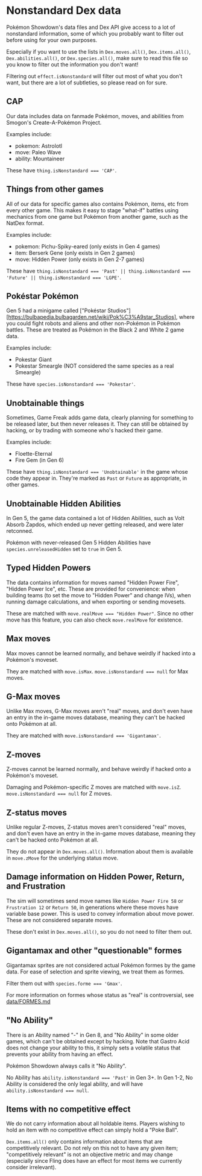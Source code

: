Nonstandard Dex data
====================

Pokémon Showdown's data files and Dex API give access to a lot of nonstandard information, some of which you probably want to filter out before using for your own purposes.

Especially if you want to use the lists in `Dex.moves.all()`, `Dex.items.all()`, `Dex.abilities.all()`, or `Dex.species.all()`, make sure to read this file so you know to filter out the information you don't want!

Filtering out `effect.isNonstandard` will filter out most of what you don't want, but there are a lot of subtleties, so please read on for sure.


CAP
---

Our data includes data on fanmade Pokémon, moves, and abilities from Smogon's Create-A-Pokémon Project.

Examples include:

- pokemon: Astrolotl
- move: Paleo Wave
- ability: Mountaineer

These have `thing.isNonstandard === 'CAP'`.


Things from other games
-----------------------

All of our data for specific games also contains Pokémon, items, etc from every other game. This makes it easy to stage "what-if" battles using mechanics from one game but Pokémon from another game, such as the NatDex format.

Examples include:

- pokemon: Pichu-Spiky-eared (only exists in Gen 4 games)
- item: Berserk Gene (only exists in Gen 2 games)
- move: Hidden Power (only exists in Gen 2-7 games)

These have `thing.isNonstandard === 'Past' || thing.isNonstandard === 'Future' || thing.isNonstandard === 'LGPE'`.


Pokéstar Pokémon
----------------

Gen 5 had a minigame called ["Pokéstar Studios"][https://bulbapedia.bulbagarden.net/wiki/Pok%C3%A9star_Studios], where you could fight robots and aliens and other non-Pokémon in Pokémon battles. These are treated as Pokémon in the Black 2 and White 2 game data.

Examples include:

- Pokestar Giant
- Pokestar Smeargle (NOT considered the same species as a real Smeargle)

These have `species.isNonstandard === 'Pokestar'`.


Unobtainable things
-------------------

Sometimes, Game Freak adds game data, clearly planning for something to be released later, but then never releases it. They can still be obtained by hacking, or by trading with someone who's hacked their game.

Examples include:

- Floette-Eternal
- Fire Gem (in Gen 6)

These have `thing.isNonstandard === 'Unobtainable'` in the game whose code they appear in. They're marked as `Past` or `Future` as appropriate, in other games.


Unobtainable Hidden Abilities
-----------------------------

In Gen 5, the game data contained a lot of Hidden Abilities, such as Volt Absorb Zapdos, which ended up never getting released, and were later retconned.

Pokémon with never-released Gen 5 Hidden Abilities have `species.unreleasedHidden` set to `true` in Gen 5.


Typed Hidden Powers
-------------------

The data contains information for moves named "Hidden Power Fire", "Hidden Power Ice", etc. These are provided for convenience: when building teams (to set the move to "Hidden Power" and change IVs), when running damage calculations, and when exporting or sending movesets.

These are matched with `move.realMove === "Hidden Power"`. Since no other move has this feature, you can also check `move.realMove` for existence.


Max moves
---------

Max moves cannot be learned normally, and behave weirdly if hacked into a Pokémon's moveset.

They are matched with `move.isMax`. `move.isNonstandard === null` for Max moves.


G-Max moves
-----------

Unlike Max moves, G-Max moves aren't "real" moves, and don't even have an entry in the in-game moves database, meaning they can't be hacked onto Pokémon at all.

They are matched with `move.isNonstandard === 'Gigantamax'`.


Z-moves
-------

Z-moves cannot be learned normally, and behave weirdly if hacked onto a Pokémon's moveset.

Damaging and Pokémon-specific Z moves are matched with `move.isZ`. `move.isNonstandard === null` for Z moves.


Z-status moves
--------------

Unlike regular Z-moves, Z-status moves aren't considered "real" moves, and don't even have an entry in the in-game moves database, meaning they can't be hacked onto Pokémon at all.

They do not appear in `Dex.moves.all()`. Information about them is available in `move.zMove` for the underlying status move.


Damage information on Hidden Power, Return, and Frustration
-----------------------------------------------------------

The sim will sometimes send move names like `Hidden Power Fire 58` or `Frustration 12` or `Return 50`, in generations where these moves have variable base power. This is used to convey information about move power. These are not considered separate moves.

These don't exist in `Dex.moves.all()`, so you do not need to filter them out.


Gigantamax and other "questionable" formes
------------------------------------------

Gigantamax sprites are not considered actual Pokémon formes by the game data. For ease of selection and sprite viewing, we treat them as formes.

Filter them out with `species.forme === 'Gmax'`.

For more information on formes whose status as "real" is controversial, see [data/FORMES.md](./../data/FORMES.md)


"No Ability"
------------

There is an Ability named "-" in Gen 8, and "No Ability" in some older games, which can't be obtained except by hacking. Note that Gastro Acid does not change your ability to this, it simply sets a volatile status that prevents your ability from having an effect.

Pokémon Showdown always calls it "No Ability".

No Ability has `ability.isNonstandard === 'Past'` in Gen 3+. In Gen 1-2, No Ability is considered the only legal ability, and will have `ability.isNonstandard === null`.


Items with no competitive effect
--------------------------------

We do not carry information about all holdable items. Players wishing to hold an item with no competitive effect can simply hold a "Poke Ball".

`Dex.items.all()` only contains information about items that are competitively relevant. Do not rely on this not to have any given item; "competitively relevant" is not an objective metric and may change (especially since Fling does have an effect for most items we currently consider irrelevant).
